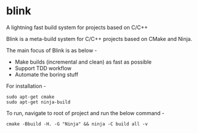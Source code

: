 # blink
A lightning fast build system for projects based on C/C++

Blink is a meta-build system for C/C++ projects based on CMake and Ninja.

The main focus of Blink is as below -
  - Make builds (incremental and clean) as fast as possible
  - Support TDD workflow
  - Automate the boring stuff

For installation -

```
sudo apt-get cmake
sudo apt-get ninja-build
```

To run, navigate to root of project and run the below command -

```
cmake -Bbuild -H. -G "Ninja" && ninja -C build all -v
```
